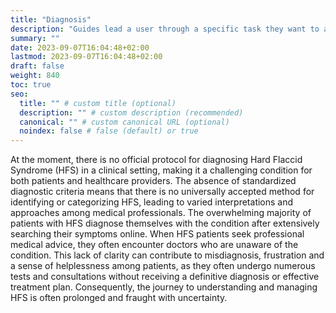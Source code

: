 ```yaml
---
title: "Diagnosis"
description: "Guides lead a user through a specific task they want to accomplish, often with a sequence of steps."
summary: ""
date: 2023-09-07T16:04:48+02:00
lastmod: 2023-09-07T16:04:48+02:00
draft: false
weight: 840
toc: true
seo:
  title: "" # custom title (optional)
  description: "" # custom description (recommended)
  canonical: "" # custom canonical URL (optional)
  noindex: false # false (default) or true
---
```


At the moment, there is no official protocol for diagnosing Hard Flaccid Syndrome (HFS) in a clinical setting, making it a challenging condition for both patients and healthcare providers. The absence of standardized diagnostic criteria means that there is no universally accepted method for identifying or categorizing HFS, leading to varied interpretations and approaches among medical professionals. The overwhelming majority of patients with HFS diagnose themselves with the condition after extensively searching their symptoms online. When HFS patients seek professional medical advice, they often encounter doctors who are unaware of the condition. This lack of clarity can contribute to misdiagnosis, frustration and a sense of helplessness among patients, as they often undergo numerous tests and consultations without receiving a definitive diagnosis or effective treatment plan. Consequently, the journey to understanding and managing HFS is often prolonged and fraught with uncertainty.

